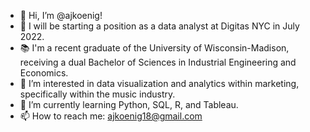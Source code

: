 - 👋 Hi, I’m @ajkoenig!
- 💼 I will be starting a position as a data analyst at Digitas NYC in July 2022.
- 📚 I'm a recent graduate of the University of Wisconsin-Madison, receiving a dual Bachelor of Sciences in Industrial Engineering and Economics.
- 👀 I’m interested in data visualization and analytics within marketing, specifically within the music industry.
- 🌱 I’m currently learning Python, SQL, R, and Tableau.
- 📫 How to reach me: ajkoenig18@gmail.com
